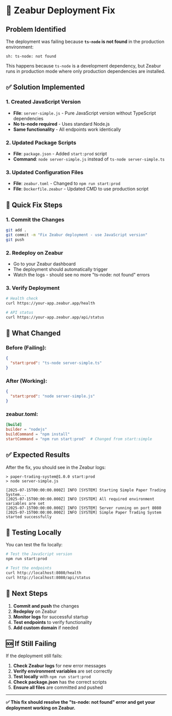 # 🚀 Zeabur Deployment Fix

## Problem Identified

The deployment was failing because **`ts-node` is not found** in the production environment:

```
sh: ts-node: not found
```

This happens because `ts-node` is a development dependency, but Zeabur runs in production mode where only production dependencies are installed.

## ✅ Solution Implemented

### 1. Created JavaScript Version
- **File**: `server-simple.js` - Pure JavaScript version without TypeScript dependencies
- **No ts-node required** - Uses standard Node.js
- **Same functionality** - All endpoints work identically

### 2. Updated Package Scripts
- **File**: `package.json` - Added `start:prod` script
- **Command**: `node server-simple.js` instead of `ts-node server-simple.ts`

### 3. Updated Configuration Files
- **File**: `zeabur.toml` - Changed to `npm run start:prod`
- **File**: `Dockerfile.zeabur` - Updated CMD to use production script

## 🚀 Quick Fix Steps

### 1. Commit the Changes
```bash
git add .
git commit -m "Fix Zeabur deployment - use JavaScript version"
git push
```

### 2. Redeploy on Zeabur
- Go to your Zeabur dashboard
- The deployment should automatically trigger
- Watch the logs - should see no more "ts-node: not found" errors

### 3. Verify Deployment
```bash
# Health check
curl https://your-app.zeabur.app/health

# API status
curl https://your-app.zeabur.app/api/status
```

## 🔧 What Changed

### Before (Failing):
```json
{
  "start:prod": "ts-node server-simple.ts"
}
```

### After (Working):
```json
{
  "start:prod": "node server-simple.js"
}
```

### zeabur.toml:
```toml
[build]
builder = "nodejs"
buildCommand = "npm install"
startCommand = "npm run start:prod"  # Changed from start:simple
```

## ✅ Expected Results

After the fix, you should see in the Zeabur logs:

```
> paper-trading-system@1.0.0 start:prod
> node server-simple.js

[2025-07-15T00:00:00.000Z] INFO [SYSTEM] Starting Simple Paper Trading System...
[2025-07-15T00:00:00.000Z] INFO [SYSTEM] All required environment variables are set
[2025-07-15T00:00:00.000Z] INFO [SYSTEM] Server running on port 8080
[2025-07-15T00:00:00.000Z] INFO [SYSTEM] Simple Paper Trading System started successfully
```

## 🧪 Testing Locally

You can test the fix locally:

```bash
# Test the JavaScript version
npm run start:prod

# Test the endpoints
curl http://localhost:8080/health
curl http://localhost:8080/api/status
```

## 🎯 Next Steps

1. **Commit and push** the changes
2. **Redeploy** on Zeabur
3. **Monitor logs** for successful startup
4. **Test endpoints** to verify functionality
5. **Add custom domain** if needed

## 🆘 If Still Failing

If the deployment still fails:

1. **Check Zeabur logs** for new error messages
2. **Verify environment variables** are set correctly
3. **Test locally** with `npm run start:prod`
4. **Check package.json** has the correct scripts
5. **Ensure all files** are committed and pushed

---

**✅ This fix should resolve the "ts-node: not found" error and get your deployment working on Zeabur.** 